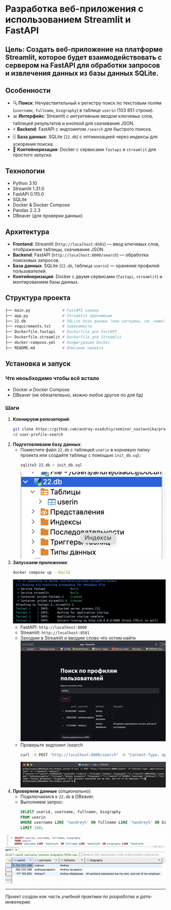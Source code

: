 # Разработка веб-приложения с использованием Streamlit и FastAPI
## Цель: Создать веб-приложение на платформе Streamlit, которое будет взаимодействовать с сервером на FastAPI для обработки запросов и извлечения данных из базы данных SQLite.

## Особенности
- 🔍 **Поиск**: Нечувствительный к регистру поиск по текстовым полям (`username`, `fullname`, `biography`) в таблице `userin` (103 851 строки).
- 📊 **Интерфейс**: Streamlit с интуитивным вводом ключевых слов, таблицей результатов и кнопкой для скачивания JSON.
- ⚡ **Backend**: FastAPI с эндпоинтом `/search` для быстрого поиска.
- 🗄 **База данных**: SQLite (`22.db`) с оптимизацией через индексы для ускорения поиска.
- 🐳 **Контейнеризация**: Docker с сервисами `fastapi` и `streamlit` для простого запуска.


## Технологии
- Python 3.10
- Streamlit 1.31.0
- FastAPI 0.115.0
- SQLite
- Docker & Docker Compose
- Pandas 2.2.3
- DBeaver (для проверки данных)

## Архитектура
- **Frontend**: Streamlit (`http://localhost:8501`) — ввод ключевых слов, отображение таблицы, скачивание JSON.
- **Backend**: FastAPI (`http://localhost:8000/search`) — обработка поисковых запросов.
- **База данных**: SQLite (`22.db`, таблица `userin`) — хранение профилей пользователей.
- **Контейнеризация**: Docker с двумя сервисами (`fastapi`, `streamlit`) и монтированием базы данных.

## Структура проекта
```bash
├── main.py              # FastAPI сервер
├── app.py               # Streamlit приложение
├── 22.db                # SQLite база данных (или заглушка, см. ниже)
├── requirements.txt     # Зависимости
├── Dockerfile.fastapi   # Dockerfile для FastAPI
├── Dockerfile.streamlit # Dockerfile для Streamlit
├── docker-compose.yml   # Конфигурация Docker
├── README.md            # Описание проекта
  ```
 
## Установка и запуск
### Что неоьбходимо чтобы всё встало
- Docker и Docker Compose
- DBeaver (не обязателеьно, можно любое другое по для бд)
### Шаги
1. **Клонируем репозиторий**:
   ```bash
   git clone https://github.com/andrey-osadchiy/seminar_nastavnika/praktika.git
   cd user-profile-search
   ```
2. **Подготовливаем базу данных**:
   - Поместите файл `22.db` с таблицей `userin` в корневую папку проекта или создайте таблицу с помощью `init_db.sql`:
     ```bash
     sqlite3 22.db < init_db.sql
     ```
     ![Скриншот](screenshots/2.png)
3. **Запускаем приложение**:
   ```bash
   docker compose up --build
   ```
    ![Скриншот](screenshots/1.png)
   - FastAPI: `http://localhost:8000`
   - Streamlit: `http://localhost:8501`
   - Заходим в Streamlit и вводим слово что хотим найти
     ![Скриншот](screenshots/3.png)
   - Проверьте эндпоинт /search
     ```bash
     curl -X POST "http://localhost:8000/search" -H "Content-Type: application/json" -d '{"keyword":"andrey"}'
     ```
     ![Скриншот](screenshots/5.png)
4. **Проверяем данные** (опционально):
   - Подключаемся к `22.db` в DBeaver.
   - Выполняем запрос:
     ```sql
     SELECT userid, username, fullname, biography 
     FROM userin 
     WHERE username LIKE '%andrey%' OR fullname LIKE '%andrey%' OR biography LIKE '%andrey%' 
     LIMIT 100;
     ```
![Скриншот](screenshots/4.png)

---
*Проект создан как часть учебной практики по разработке и дата-инженерии.*
